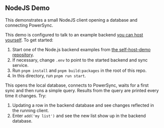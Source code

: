## NodeJS Demo

This demonstrates a small NodeJS client opening a database and connecting PowerSync.

This demo is configured to talk to an example backend [you can host yourself](https://github.com/powersync-ja/self-host-demo). To get started:

1. Start one of the Node.js backend examples from [the self-host-demo repository](https://github.com/powersync-ja/self-host-demo).
2. If necessary, change `.env` to point to the started backend and sync service.
3. Run `pnpm install` and `pnpm build:packages` in the root of this repo.
4. In this directory, run `pnpm run start`.

This opens the local database, connects to PowerSync, waits for a first sync and then runs a simple query.
Results from the query are printed every time it changes. Try:

1. Updating a row in the backend database and see changes reflected in the running client.
2. Enter `add('my list')` and see the new list show up in the backend database.
